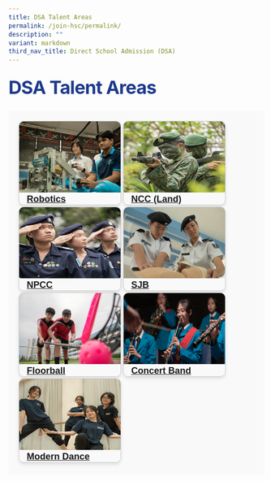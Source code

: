 ```yaml
---
title: DSA Talent Areas
permalink: /join-hsc/permalink/
description: ""
variant: markdown
third_nav_title: Direct School Admission (DSA)
---
```

   <style>
		.main-title {
            color: #1e3a8a;
            margin: 24px 0;
            font-weight: 700;
            font-size: 2.25rem;
            letter-spacing: -0.025em;
        }
	</style>
<h1 class="main-title">DSA Talent Areas</h1>
<section style="background-color: #f9f9f9; padding: 20px; font-family: Arial, sans-serif;">
  <div style="width: 200px; margin: 0 auto; border: 1px solid #ccc; display: inline-block; border-radius: 10px; overflow: hidden; box-shadow: 0 4px 6px rgba(0, 0, 0, 0.1);">
    <img style="width: 100%; height: 140px;" alt="CCA Robotics Team" src="/images/CCA/cca robotics tab 4.png">
    <div style="padding-right: 15px;">
      <h2 style="font-size: 18px; margin: 0px 15px;"><a title="Click here to learn more" href="/hsc-experience/Co-Curriculum/robotics/permalink/">Robotics</a></h2>
    </div>
  </div>
  <div style="width: 200px; margin: 0 auto; border: 1px solid #ccc; display: inline-block; border-radius: 10px; overflow: hidden; box-shadow: 0 4px 6px rgba(0, 0, 0, 0.1);">
    <img style="width: 100%; height: 140px;" alt="NCC CCA" src="/images/CCA/Ncc.png">
    <div style="padding-right: 15px;">
      <h2 style="font-size: 18px; margin: 0px 15px;"><a title="Click here to learn more" href="/hsc-experience/Co-Curriculum/ncc/permalink/">NCC (Land)</a></h2>
    </div>
  </div>
  <div style="width: 200px; margin: 0 auto; border: 1px solid #ccc; display: inline-block; border-radius: 10px; overflow: hidden; box-shadow: 0 4px 6px rgba(0, 0, 0, 0.1);">
    <img style="width: 100%; height: 140px;" alt="NPCC CCA" src="/images/CCA/Npcc.png">
    <div style="padding-right: 15px;">
      <h2 style="font-size: 18px; margin: 0px 15px;"><a title="Click here to learn more" href="/hsc-experience/Co-Curriculum/npcc/permalink/">NPCC</a></h2>
    </div>
  </div>
  <div style="width: 200px; margin: 0 auto; border: 1px solid #ccc; display: inline-block; border-radius: 10px; overflow: hidden; box-shadow: 0 4px 6px rgba(0, 0, 0, 0.1);">
    <img style="width: 100%; height: 140px;" alt="CCA SJB" src="/images/CCA/cca sjb.png">
    <div style="padding-right: 15px;">
      <h2 style="font-size: 18px; margin: 0px 15px;"><a title="Click here to learn more" href="/hsc-experience/Co-Curriculum/stjohnbrigade/permalink/">SJB</a></h2>
    </div>
  </div>
  <div style="width: 200px; margin: 0 auto; border: 1px solid #ccc; display: inline-block; border-radius: 10px; overflow: hidden; box-shadow: 0 4px 6px rgba(0, 0, 0, 0.1);">
    <img style="width: 100%; height: 140px;" alt="CCA Floorball Team" src="/images/CCA/cca floorball tab1.png">
    <div style="padding-right: 15px;">
      <h2 style="font-size: 18px; margin: 0px 15px;"><a title="Click here to learn more" href="/hsc-experience/Co-Curriculum/floorball/permalink/">Floorball</a></h2>
    </div>
  </div>
  <div style="width: 200px; margin: 0 auto; border: 1px solid #ccc; display: inline-block; border-radius: 10px; overflow: hidden; box-shadow: 0 4px 6px rgba(0, 0, 0, 0.1);">
    <img style="width: 100%; height: 140px;" alt="Concert band CCA" src="/images/CCA/cca band tab 1.png">
    <div style="padding-right: 15px;">
      <h2 style="font-size: 18px; margin: 0px 15px;"><a title="Click here to learn more" href="/hsc-experience/Co-Curriculum/concert-band/permalink/">Concert Band</a></h2>
    </div>
  </div>
    <div style="width: 200px; margin: 0 auto; border: 1px solid #ccc; display: inline-block; border-radius: 10px; overflow: hidden; box-shadow: 0 4px 6px rgba(0, 0, 0, 0.1);">
    <img style="width: 100%; height: 140px;" alt="Modern Dance CCA" src="/images/CCA/Dance.png">
    <div style="padding-right: 15px;">
      <h2 style="font-size: 18px; margin: 0px 15px;"><a title="Click here to learn more" href="/hsc-experience/Co-Curriculum/dance-club/permalink/">Modern Dance</a></h2>
    </div>
  </div>
</section>